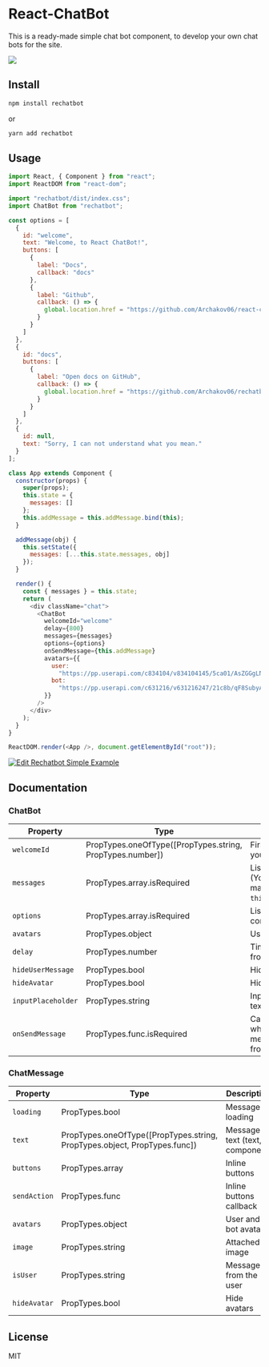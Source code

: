# React-ChatBot

This is a ready-made simple chat bot component, to develop your own chat bots for the site.

<img src="https://hsto.org/webt/68/3j/zl/683jzl8dg5u1daqu8agqpf1ff44.gif" />

## Install

```bash
npm install rechatbot
```

or

```bash
yarn add rechatbot
```

## Usage

```js
import React, { Component } from "react";
import ReactDOM from "react-dom";

import "rechatbot/dist/index.css";
import ChatBot from "rechatbot";

const options = [
  {
    id: "welcome",
    text: "Welcome, to React ChatBot!",
    buttons: [
      {
        label: "Docs",
        callback: "docs"
      },
      {
        label: "Github",
        callback: () => {
          global.location.href = "https://github.com/Archakov06/react-chatbot";
        }
      }
    ]
  },
  {
    id: "docs",
    buttons: [
      {
        label: "Open docs on GitHub",
        callback: () => {
          global.location.href = "https://github.com/Archakov06/rechatbot";
        }
      }
    ]
  },
  {
    id: null,
    text: "Sorry, I can not understand what you mean."
  }
];

class App extends Component {
  constructor(props) {
    super(props);
    this.state = {
      messages: []
    };
    this.addMessage = this.addMessage.bind(this);
  }

  addMessage(obj) {
    this.setState({
      messages: [...this.state.messages, obj]
    });
  }

  render() {
    const { messages } = this.state;
    return (
      <div className="chat">
        <ChatBot
          welcomeId="welcome"
          delay={800}
          messages={messages}
          options={options}
          onSendMessage={this.addMessage}
          avatars={{
            user:
              "https://pp.userapi.com/c834104/v834104145/5ca01/AsZGGgLNr-4.jpg",
            bot:
              "https://pp.userapi.com/c631216/v631216247/21c8b/qF8SubyAdsU.jpg"
          }}
        />
      </div>
    );
  }
}

ReactDOM.render(<App />, document.getElementById("root"));
```

[![Edit Rechatbot Simple Example](https://codesandbox.io/static/img/play-codesandbox.svg)](https://codesandbox.io/s/k9xx0007r)

## Documentation

### ChatBot

| Property           | Type                                                      | Description                                                          |
| ------------------ | --------------------------------------------------------- | -------------------------------------------------------------------- |
| `welcomeId`        | PropTypes.oneOfType([PropTypes.string, PropTypes.number]) | First message when you start a chat                                  |
| `messages`         | PropTypes.array.isRequired                                | List of messages (You must be maintained in a `this.state.messages`) |
| `options`          | PropTypes.array.isRequired                                | List of all available commands                                       |
| `avatars`          | PropTypes.object                                          | User and bot avatar                                                  |
| `delay`            | PropTypes.number                                          | Time delay message from the bot                                      |
| `hideUserMessage`  | PropTypes.bool                                            | Hide user messages                                                   |
| `hideAvatar`       | PropTypes.bool                                            | Hide avatars                                                         |
| `inputPlaceholder` | PropTypes.string                                          | Input placeholder text                                               |
| `onSendMessage`    | PropTypes.func.isRequired                                 | Callback function when a new message comes from a bot or user        |

### ChatMessage

| Property     | Type                                                                      | Description                    |
| ------------ | ------------------------------------------------------------------------- | ------------------------------ |
| `loading`    | PropTypes.bool                                                            | Message is loading             |
| `text`       | PropTypes.oneOfType([PropTypes.string, PropTypes.object, PropTypes.func]) | Message text (text, component) |
| `buttons`    | PropTypes.array                                                           | Inline buttons                 |
| `sendAction` | PropTypes.func                                                            | Inline buttons callback        |
| `avatars`    | PropTypes.object                                                          | User and bot avatar            |
| `image`      | PropTypes.string                                                          | Attached image                 |
| `isUser`     | PropTypes.string                                                          | Message from the user          |
| `hideAvatar` | PropTypes.bool                                                            | Hide avatars                   |

## License

MIT
